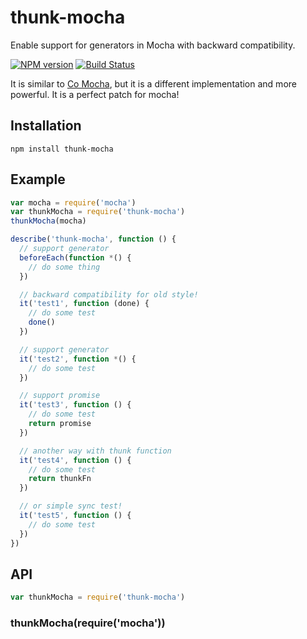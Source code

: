 thunk-mocha
==========
Enable support for generators in Mocha with backward compatibility.

[![NPM version][npm-image]][npm-url]
[![Build Status][travis-image]][travis-url]

It is similar to [Co Mocha](https://github.com/blakeembrey/co-mocha), but it is a different implementation and more powerful. It is a perfect patch for mocha!

## Installation

```
npm install thunk-mocha
```

## Example

```js
var mocha = require('mocha')
var thunkMocha = require('thunk-mocha')
thunkMocha(mocha)

describe('thunk-mocha', function () {
  // support generator
  beforeEach(function *() {
    // do some thing
  })

  // backward compatibility for old style!
  it('test1', function (done) {
    // do some test
    done()
  })

  // support generator
  it('test2', function *() {
    // do some test
  })

  // support promise
  it('test3', function () {
    // do some test
    return promise
  })

  // another way with thunk function
  it('test4', function () {
    // do some test
    return thunkFn
  })

  // or simple sync test!
  it('test5', function () {
    // do some test
  })
})
```

## API

```js
var thunkMocha = require('thunk-mocha')
```
### thunkMocha(require('mocha'))

[npm-url]: https://npmjs.org/package/thunk-mocha
[npm-image]: http://img.shields.io/npm/v/thunk-mocha.svg

[travis-url]: https://travis-ci.org/thunks/thunk-mocha
[travis-image]: http://img.shields.io/travis/thunks/thunk-mocha.svg
